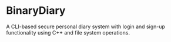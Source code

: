 # BinaryDiary
A CLI-based secure personal diary system with login and sign-up functionality using C++ and file system operations.
